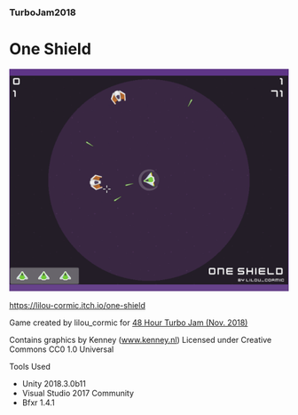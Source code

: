 ### TurboJam2018

# One Shield

![](Turbo%20Jam%202018/Cover.png)

https://lilou-cormic.itch.io/one-shield

Game created by lilou_cormic for [48 Hour Turbo Jam (Nov. 2018)](https://itch.io/jam/48-hour-turbo-jam)

Contains graphics by Kenney (www.kenney.nl) Licensed under Creative Commons CC0 1.0 Universal

Tools Used
- Unity 2018.3.0b11
- Visual Studio 2017 Community
- Bfxr 1.4.1
